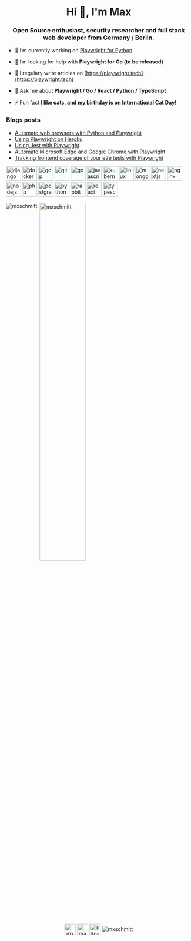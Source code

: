 <h1 align="center">Hi 👋, I'm Max</h1>
<h3 align="center">Open Source enthusiast, security researcher and full stack web developer from Germany / Berlin.</h3>

- 🔭&nbsp;I’m currently working on [Playwright for Python](https://github.com/microsoft/playwright-python)

- 🤝&nbsp;I’m looking for help with **Playwright for Go (to be released)**

- 📝&nbsp;I regulary write articles on [https://playwright.tech](https://playwright.tech)

- 💬&nbsp;Ask me about **Playwright / Go / React / Python / TypeScript**

- ⚡&nbsp;Fun fact **I like cats, and my birthday is on International Cat Day!**

### Blogs posts
<!-- BLOG-POST-LIST:START -->
- [Automate web browsers with Python and Playwright](https://dev.to/mxschmitt/automate-web-browsers-with-python-and-playwright-372c)
- [Using Playwright on Heroku](https://dev.to/mxschmitt/using-playwright-on-heroku-127d)
- [Using Jest with Playwright](https://dev.to/mxschmitt/using-jest-with-playwright-28dh)
- [Automate Microsoft Edge and Google Chrome with Playwright](https://dev.to/mxschmitt/automate-microsoft-edge-and-google-chrome-with-playwright-4ppi)
- [Tracking frontend coverage of your e2e tests with Playwright](https://dev.to/mxschmitt/tracking-frontend-coverage-of-your-e2e-tests-with-playwright-5126)
<!-- BLOG-POST-LIST:END -->

<p align="left"><img src="https://devicons.github.io/devicon/devicon.git/icons/django/django-original.svg" alt="django" width="40" height="40"/> <img src="https://devicons.github.io/devicon/devicon.git/icons/docker/docker-original-wordmark.svg" alt="docker" width="40" height="40"/> <img src="https://www.vectorlogo.zone/logos/google_cloud/google_cloud-icon.svg" alt="gcp" width="40" height="40"/> <img src="https://www.vectorlogo.zone/logos/git-scm/git-scm-icon.svg" alt="git" width="40" height="40"/> <img src="https://devicons.github.io/devicon/devicon.git/icons/go/go-original.svg" alt="go" width="40" height="40"/> <img src="https://devicons.github.io/devicon/devicon.git/icons/javascript/javascript-original.svg" alt="javascript" width="40" height="40"/> <img src="https://www.vectorlogo.zone/logos/kubernetes/kubernetes-icon.svg" alt="kubernetes" width="40" height="40"/> <img src="https://devicons.github.io/devicon/devicon.git/icons/linux/linux-original.svg" alt="linux" width="40" height="40"/> <img src="https://devicons.github.io/devicon/devicon.git/icons/mongodb/mongodb-original-wordmark.svg" alt="mongodb" width="40" height="40"/> <img src="https://cdn.worldvectorlogo.com/logos/nextjs-3.svg" alt="nextjs" width="40" height="40"/> <img src="https://devicons.github.io/devicon/devicon.git/icons/nginx/nginx-original.svg" alt="nginx" width="40" height="40"/> <img src="https://devicons.github.io/devicon/devicon.git/icons/nodejs/nodejs-original-wordmark.svg" alt="nodejs" width="40" height="40"/> <img src="https://devicons.github.io/devicon/devicon.git/icons/php/php-original.svg" alt="php" width="40" height="40"/> <img src="https://devicons.github.io/devicon/devicon.git/icons/postgresql/postgresql-original-wordmark.svg" alt="postgresql" width="40" height="40"/> <img src="https://devicons.github.io/devicon/devicon.git/icons/python/python-original.svg" alt="python" width="40" height="40"/> <img src="https://www.vectorlogo.zone/logos/rabbitmq/rabbitmq-icon.svg" alt="rabbitMQ" width="40" height="40"/> <img src="https://devicons.github.io/devicon/devicon.git/icons/react/react-original-wordmark.svg" alt="react" width="40" height="40"/> <img src="https://devicons.github.io/devicon/devicon.git/icons/typescript/typescript-original.svg" alt="typescript" width="40" height="40"/></p><p><img align="left" src="https://github-readme-stats.vercel.app/api/top-langs/?username=mxschmitt&layout=compact&hide=html" alt="mxschmitt" /></p>

<p>&nbsp;<img align="center" src="https://github-readme-stats.vercel.app/api?username=mxschmitt&show_icons=true&count_private=true" alt="mxschmitt" width="50%"/></p>

<p align="center">
<a href="https://dev.to/mxschmitt" target="blank"><img align="center" src="https://cdn.jsdelivr.net/npm/simple-icons@3.0.1/icons/dev-dot-to.svg" alt="mxschmitt" height="30" width="30" /></a>
<a href="https://twitter.com/maxibanki" target="blank"><img align="center" src="https://cdn.jsdelivr.net/npm/simple-icons@3.0.1/icons/twitter.svg" alt="maxibanki" height="30" width="30" /></a>
<a href="https://www.linkedin.com/in/max-schmitt/" target="blank"><img align="center" src="https://cdn.jsdelivr.net/npm/simple-icons@3.0.1/icons/linkedin.svg" alt="https://www.linkedin.com/in/max-schmitt/" height="30" width="30" /></a>
<img align="center" src="https://komarev.com/ghpvc/?username=mxschmitt" alt="mxschmitt" />
</p>

